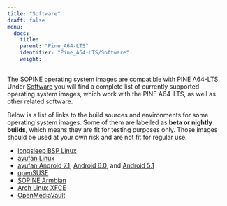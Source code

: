 ```yaml
---
title: "Software"
draft: false
menu:
  docs:
    title:
    parent: "Pine_A64-LTS"
    identifier: "Pine_A64-LTS/Software"
    weight:
---
```


The SOPINE operating system images are compatible with PINE A64-LTS. Under [Software](/documentation/SOPINE/Software) you will find a complete list of currently supported operating system images, which work with the PINE A64-LTS, as well as other related software.

Below is a list of links to the build sources and environments for some operating system images. Some of them are labelled as **beta or nightly builds**, which means they are fit for testing purposes only. Those images should be used at your own risk and are not fit for regular use.

* [longsleep BSP Linux](https://www.stdin.xyz/downloads/people/longsleep/pine64-images/)
* [ayufan Linux](https://github.com/ayufan-pine64/linux-build/releases/latest/)
* [ayufan Android 7.1](https://github.com/ayufan-pine64/android-7.1/releases/latest/), [Android 6.0](https://github.com/ayufan-pine64/android-6.0/releases/latest/), and [Android 5.1](https://github.com/ayufan-pine64/android-5.1/releases/latest/)
* [openSUSE](https://pine64suse.weebly.com/download.html)
* [SOPINE Armbian](https://dl.armbian.com/pine64so/archive/)
* [Arch Linux XFCE](https://github.com/anarsoul/linux-build/releases/latest)
* [OpenMediaVault](https://sourceforge.net/projects/openmediavault/files/Other%20armhf%20images/)

